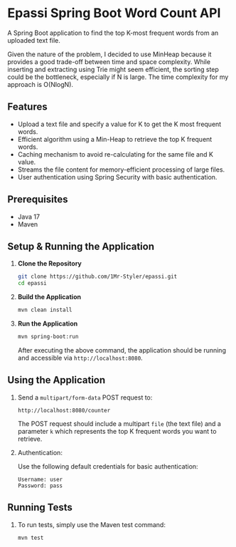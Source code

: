 # Epassi Spring Boot Word Count API

A Spring Boot application to find the top K-most frequent words from an uploaded text file.

Given the nature of the problem, I decided to use MinHeap because it provides a good trade-off between time and space complexity.
While inserting and extracting using Trie might seem efficient, the sorting step could be the bottleneck, especially if N is large.
The time complexity for my approach is O(NlogN).


## Features

- Upload a text file and specify a value for K to get the K most frequent words.
- Efficient algorithm using a Min-Heap to retrieve the top K frequent words.
- Caching mechanism to avoid re-calculating for the same file and K value.
- Streams the file content for memory-efficient processing of large files.
- User authentication using Spring Security with basic authentication.

## Prerequisites

- Java 17
- Maven

## Setup & Running the Application

1. **Clone the Repository**

   ```bash
   git clone https://github.com/1Mr-Styler/epassi.git
   cd epassi
   ```

2. **Build the Application**

   ```bash
   mvn clean install
   ```

3. **Run the Application**

   ```bash
   mvn spring-boot:run
   ```

   After executing the above command, the application should be running and accessible via `http://localhost:8080`.

## Using the Application

1. Send a `multipart/form-data` POST request to:

   ```
   http://localhost:8080/counter
   ```

   The POST request should include a multipart `file` (the text file) and a parameter `k` which represents the top K frequent words you want to retrieve.

2. Authentication:
   
   Use the following default credentials for basic authentication:
   
   ```
   Username: user
   Password: pass
   ```


## Running Tests

1. To run tests, simply use the Maven test command:

   ```bash
   mvn test
   ```
